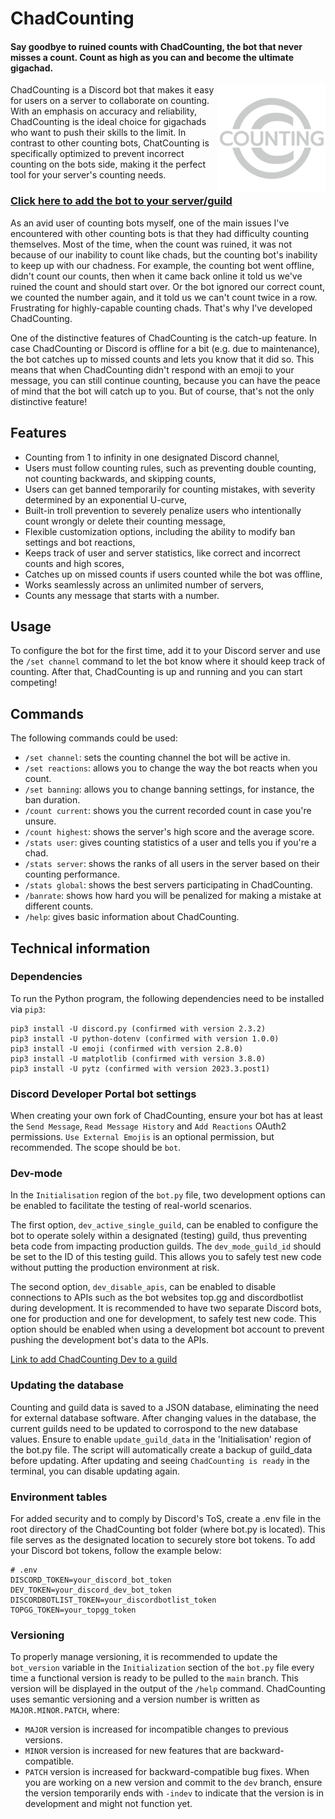 # ChadCounting
#### Say goodbye to ruined counts with ChadCounting, the bot that never misses a count. Count as high as you can and become the ultimate gigachad.
<img align="right" src="logo_chadcounting.png" width="172">

ChadCounting is a Discord bot that makes it easy for users on a server to collaborate on counting. With an emphasis on accuracy and reliability, ChadCounting is the ideal choice for gigachads who want to push their skills to the limit. In contrast to other counting bots, ChatCounting is specifically optimized to prevent incorrect counting on the bots side, making it the perfect tool for your server's counting needs.

### [Click here to add the bot to your server/guild](https://discord.com/api/oauth2/authorize?client_id=1066081427935993886&permissions=329792&scope=bot)

As an avid user of counting bots myself, one of the main issues I've encountered with other counting bots is that they had difficulty counting themselves. Most of the time, when the count was ruined, it was not because of our inability to count like chads, but the counting bot's inability to keep up with our chadness. For example, the counting bot went offline, didn't count our counts, then when it came back online it told us we've ruined the count and should start over. Or the bot ignored our correct count, we counted the number again, and it told us we can't count twice in a row. Frustrating for highly-capable counting chads. That's why I've developed ChadCounting.

One of the distinctive features of ChadCounting is the catch-up feature. In case ChadCounting or Discord is offline for a bit (e.g. due to maintenance), the bot catches up to missed counts and lets you know that it did so. This means that when ChadCounting didn't respond with an emoji to your message, you can still continue counting, because you can have the peace of mind that the bot will catch up to you. But of course, that's not the only distinctive feature!

## Features
- Counting from 1 to infinity in one designated Discord channel,
- Users must follow counting rules, such as preventing double counting, not counting backwards, and skipping counts,
- Users can get banned temporarily for counting mistakes, with severity determined by an exponential U-curve,
- Built-in troll prevention to severely penalize users who intentionally count wrongly or delete their counting message,
- Flexible customization options, including the ability to modify ban settings and bot reactions,
- Keeps track of user and server statistics, like correct and incorrect counts and high scores,
- Catches up on missed counts if users counted while the bot was offline,
- Works seamlessly across an unlimited number of servers,
- Counts any message that starts with a number.

## Usage
To configure the bot for the first time, add it to your Discord server and use the `/set channel` command to let the bot know where it should keep track of counting. After that, ChadCounting is up and running and you can start competing!

## Commands
The following commands could be used:
- `/set channel`: sets the counting channel the bot will be active in.
- `/set reactions`: allows you to change the way the bot reacts when you count.
- `/set banning`: allows you to change banning settings, for instance, the ban duration.
- `/count current`: shows you the current recorded count in case you're unsure.
- `/count highest`: shows the server's high score and the average score.
- `/stats user`: gives counting statistics of a user and tells you if you're a chad.
- `/stats server`: shows the ranks of all users in the server based on their counting performance.
- `/stats global`: shows the best servers participating in ChadCounting.
- `/banrate`: shows how hard you will be penalized for making a mistake at different counts.
- `/help`: gives basic information about ChadCounting.

## Technical information
### Dependencies
To run the Python program, the following dependencies need to be installed via `pip3`:
```
pip3 install -U discord.py (confirmed with version 2.3.2)
pip3 install -U python-dotenv (confirmed with version 1.0.0)
pip3 install -U emoji (confirmed with version 2.8.0)
pip3 install -U matplotlib (confirmed with version 3.8.0)
pip3 install -U pytz (confirmed with version 2023.3.post1)
```
### Discord Developer Portal bot settings
When creating your own fork of ChadCounting, ensure your bot has at least the `Send Message`, `Read Message History` and `Add Reactions` OAuth2 permissions. `Use External Emojis` is an optional permission, but recommended. The scope should be `bot`.

### Dev-mode
In the `Initialisation` region of the `bot.py` file, two development options can be enabled to facilitate the testing of real-world scenarios.

The first option, `dev_active_single_guild`, can be enabled to configure the bot to operate solely within a designated (testing) guild, thus preventing beta code from impacting production guilds. The `dev_mode_guild_id` should be set to the ID of this testing guild. This allows you to safely test new code without putting the production environment at risk.

The second option, `dev_disable_apis`, can be enabled to disable connections to APIs such as the bot websites top.gg and discordbotlist during development. It is recommended to have two separate Discord bots, one for production and one for development, to safely test new code. This option should be enabled when using a development bot account to prevent pushing the development bot's data to the APIs.

[Link to add ChadCounting Dev to a guild](https://discord.com/api/oauth2/authorize?client_id=1069230219094921318&permissions=329792&scope=bot)

### Updating the database
Counting and guild data is saved to a JSON database, eliminating the need for external database software. After changing values in the database, the current guilds need to be updated to corrospond to the new database values. Ensure to enable `update_guild_data` in the 'Initialisation' region of the bot.py file. The script will automatically create a backup of guild_data before updating. After updating and seeing `ChadCounting is ready` in the terminal, you can disable updating again.

### Environment tables
For added security and to comply by Discord's ToS, create a .env file in the root directory of the ChadCounting bot folder (where bot.py is located). This file serves as the designated location to securely store bot tokens. To add your Discord bot tokens, follow the example below:
```
# .env
DISCORD_TOKEN=your_discord_bot_token
DEV_TOKEN=your_discord_dev_bot_token
DISCORDBOTLIST_TOKEN=your_discordbotlist_token
TOPGG_TOKEN=your_topgg_token
```

### Versioning
To properly manage versioning, it is recommended to update the `bot_version` variable in the `Initialization` section of the `bot.py` file every time a functional version is ready to be pulled to the `main` branch. This version will be displayed in the output of the `/help` command. ChadCounting uses semantic versioning and a version number is written as `MAJOR.MINOR.PATCH`, where:
- `MAJOR` version is increased for incompatible changes to previous versions.
- `MINOR` version is increased for new features that are backward-compatible.
- `PATCH` version is increased for backward-compatible bug fixes.
When you are working on a new version and commit to the `dev` branch, ensure the version temporarily ends with `-indev` to indicate that the version is in development and might not function yet.